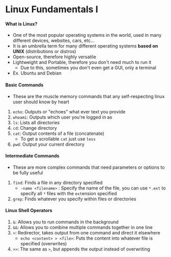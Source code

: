 # Linux Fundamentals I

#### What is Linux?
- One of the most popular operating systems in the world, used in many different devices, websites, cars, etc...
- It is an umbrella term for many different operating systems **based on UNIX** (distributions or distros)
- Open-source, therefore highly versatile
- Lightweight and Portable, therefore you don't need much to run it
	- Due to this, sometimes you don't even get a GUI, only a terminal
- Ex. Ubuntu and Debian

#### Basic Commands 
- These are the muscle memory commands that any self-respecting linux user should know by heart
1. `echo`: Outputs or "echoes" what ever text you provide
2. `whoami`: Outputs which user you're logged in as
3. `ls`: Lists all directories
4. `cd`: Change directory
5. `cat`: Output contents of a file (concatenate)
	- To get a scrollable `cat` just use `less`
6. `pwd`: Output your current directory

#### Intermediate Commands
- These are more complex commands that need parameters or options to be fully useful
1. `find`: Finds a file in any directory specified
	- `-name <filename>` : Specify the name of the file, you can use `*.ext` to specify all `*` files with the `ext`ension specified
2. `grep`: Finds whatever you specify within files or directories

#### Linux Shell Operators
1. `&`: Allows you to run commands in the background
2. `&&`: Allows you to combine multiple commands together in one line
3. `>`: Redirector, takes output from one command and direct it elsewhere
	- `echo <content> > <file>`: Puts the content into whatever file is specified (overwrites)
4. `>>`: The same as `>`, but appends the output instead of overwriting